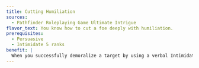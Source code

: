 ```yaml
---
title: Cutting Humiliation
sources:
  - Pathfinder Roleplaying Game Ultimate Intrigue
flavor_text: You know how to cut a foe deeply with humiliation.
prerequisites:
  - Persuasive
  - Intimidate 5 ranks
benefit: |
  When you successfully demoralize a target by using a verbal Intimidate check in a social situation (rather than an Intimidate check you can make via an ability such as Dazzling Display or Enforcer), you can instead humiliate the target, causing it to take a --2 penalty on Charisma-based skill checks and Charisma ability checks for 1 hour + 1 additional hour for every 5 by which the result of your check exceeds the DC. The target can remove the effect early by taking 10 minutes to compose herself. If you fail this check, any creature who witnessed the failure is immune to your humiliation from this feat for 24 hours. If you fail by 5 or more, you become humiliated for 1 hour instead of your target.
---
```


